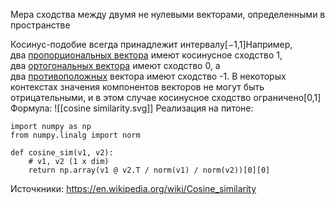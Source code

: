 

Мера сходства между двумя не нулевыми векторами, определенными в пространстве 

Косинус-подобие всегда принадлежит интервалу[−1,1]Например, два [пропорциональных вектора](https://en.wikipedia.org/wiki/Proportional_vectors "Пропорциональные векторы") имеют косинусное сходство 1, два [ортогональных вектора](https://en.wikipedia.org/wiki/Orthogonal_vectors "Ортогональные векторы") имеют сходство 0, а два [противоположных](https://en.wikipedia.org/wiki/Opposite_(mathematics) "Противоположность (математика)") вектора имеют сходство -1. В некоторых контекстах значения компонентов векторов не могут быть отрицательными, и в этом случае косинусное сходство ограничено[0,1]
Формула:
![[cosine similarity.svg]]
Реализация на питоне:

```
import numpy as np
from numpy.linalg import norm

def cosine_sim(v1, v2):
    # v1, v2 (1 x dim)
    return np.array(v1 @ v2.T / norm(v1) / norm(v2))[0][0]
```


Источкники:
https://en.wikipedia.org/wiki/Cosine_similarity
